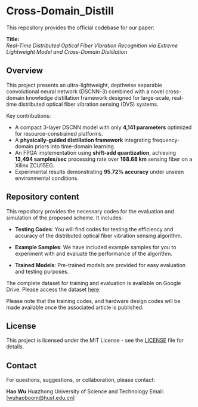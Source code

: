 # Cross-Domain_Distill

This repository provides the official codebase for our paper:

**Title:**  
_Real-Time Distributed Optical Fiber Vibration Recognition via Extreme Lightweight Model and Cross-Domain Distillation_

## Overview

This project presents an ultra-lightweight, depthwise separable convolutional neural network (DSCNN-3) combined with a novel cross-domain knowledge distillation framework designed for large-scale, real-time distributed optical fiber vibration sensing (DVS) systems.

Key contributions:
- A compact 3-layer DSCNN model with only **4,141 parameters** optimized for resource-constrained platforms.
- A **physically-guided distillation framework** integrating frequency-domain priors into time-domain learning.
- An FPGA implementation using **shift-add quantization**, achieving **13,494 samples/sec** processing rate over **168.68 km** sensing fiber on a Xilinx ZCU15EG.
- Experimental results demonstrating **95.72% accuracy** under unseen environmental conditions.

## Repository content

This repository provides the necessary codes for the evaluation and simulation of the proposed scheme. It includes:

- **Testing Codes**: You will find codes for testing the efficiency and accuracy of the distributed optical fiber vibration sensing algorithm.

- **Example Samples**: We have included example samples for you to experiment with and evaluate the performance of the algorithm.

- **Trained Models**: Pre-trained models are provided for easy evaluation and testing purposes.

The complete dataset for training and evaluation is available on Google Drive. Please access the dataset [here](https://drive.google.com/drive/folders/1LK-k0a7M_M6h3VveUCc4wbd_T7ONR1Gb?usp=sharing).

Please note that the training codes, and hardware design codes will be made available once the associated article is published.

## License

This project is licensed under the MIT License - see the [LICENSE](LICENSE) file for details.

## Contact

For questions, suggestions, or collaboration, please contact:

**Hao Wu**
Huazhong University of Science and Technology
Email: \[[wuhaoboom@hust.edu.cn](mailto:wuhaoboom@hust.edu.cn)]
